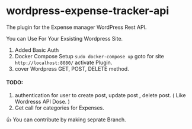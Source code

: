 # wordpress-expense-tracker-api
The plugin for the Expense manager WordPress Rest API.

You can Use For Your Exsisting Wordpress Site.

1. Added Basic Auth
2. Docker Compose Setup ` sudo docker-compose up ` goto for site `http://localhost:8080/` activate Plugin.
3. cover Wordpress GET, POST, DELETE method.

#### TODO:
1. authentication for user to create post, update post , delete post. ( Like  Wordresss API Dose. )
2. Get call for categories for Expenses.

:+1: You can contribute by making seprate Branch.
